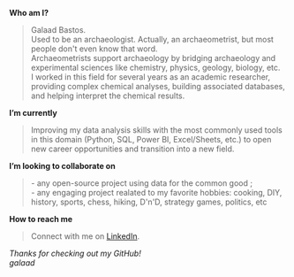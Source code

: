 **Who am I?**  
>Galaad Bastos.  
Used to be an archaeologist. Actually, an archaeometrist, but most people don't even know that word.  
Archaeometrists support archaeology by bridging archaeology and experimental sciences like chemistry, physics, geology, biology, etc.  
I worked in this field for several years as an academic researcher, providing complex chemical analyses, building associated databases, and helping interpret the chemical results. 
    
**I’m currently**   
> Improving my data analysis skills with the most commonly used tools in this domain (Python, SQL, Power BI, Excel/Sheets, etc.) to open new career opportunities and transition into a new field.
  
**I’m looking to collaborate on**  
>   \- any open-source project using data for the common good ;  
    \- any engaging project realated to my favorite hobbies: cooking, DIY, history, sports, chess, hiking, D'n'D, strategy games, politics, etc 
    
**How to reach me**  
>    Connect with me on [LinkedIn](https://www.linkedin.com/in/galaad-bastos).



_Thanks for checking out my GitHub!_  
_galaad_

